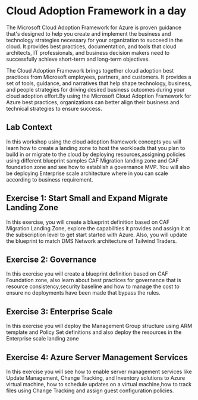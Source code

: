 # Cloud Adoption Framework in a day

The Microsoft Cloud Adoption Framework for Azure is proven guidance that's designed to help you create and implement the business and technology strategies necessary for your organization to succeed in the cloud. It provides best practices, documentation, and tools that cloud architects, IT professionals, and business decision makers need to successfully achieve short-term and long-term objectives.

The Cloud Adoption Framework brings together cloud adoption best practices from Microsoft employees, partners, and customers. It provides a set of tools, guidance, and narratives that help shape technology, business, and people strategies for driving desired business outcomes during your cloud adoption effort.By using the Microsoft Cloud Adoption Framework for Azure best practices, organizations can better align their business and technical strategies to ensure success.

## Lab Context 	

In this workshop using the cloud adoption framework concepts you will learn how to create a landing zone to host the workloads that you plan to build in or migrate to the cloud by deploying resources,assigning policies using different blueprint samples CAF Migration landing zone and CAF foundation zone and see how to establish a governance MVP. You will also be deploying Enterprise scale architecture where in you can scale according to business requirement.

## Exercise 1: Start Small and Expand Migrate Landing Zone 	

In this exercise, you will create a blueprint definition based on CAF Migration Landing Zone, explore the capabilities it provides and assign it at the subscription level to get start started with Azure. Also, you will update the blueprint to match DMS Network architecture of Tailwind Traders. 	

## Exercise 2: Governance  	

In this exercise you will create a blueprint definition based on CAF Foundation zone, also learn about best practices for governance that is resource consistency,security baseline and how to manage the cost to ensure no deployments have been made that bypass the rules.

## Exercise 3: Enterprise Scale  	

In this exercise you will deploy the Management Group structure using ARM template and Policy Set definitions and also deploy the resources in the Enterprise scale landing zone	

## Exercise 4: Azure Server Management Services 	

In this exercise you will see how to enable server management services like Update Management, Change Tracking, and Inventory solutions to Azure virtual machine, how to schedule updates on a virtual machine,how to track files using Change Tracking and assign guest configuration policies.



